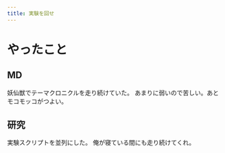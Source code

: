 ```yaml
---
title: 実験を回せ
---
```


# やったこと

## MD

妖仙獣でテーマクロニクルを走り続けていた。
あまりに弱いので苦しい。あとモコモッコがつよい。

## 研究

実験スクリプトを並列にした。
俺が寝ている間にも走り続けてくれ。
